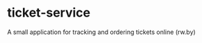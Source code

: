 ticket-service
==============

A small application for tracking and ordering tickets online (rw.by)
